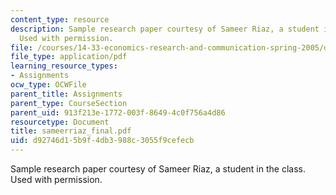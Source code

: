 ```yaml
---
content_type: resource
description: Sample research paper courtesy of Sameer Riaz, a student in the class.
  Used with permission.
file: /courses/14-33-economics-research-and-communication-spring-2005/d92746d15b9f4db3988c3055f9cefecb_sameerriaz_final.pdf
file_type: application/pdf
learning_resource_types:
- Assignments
ocw_type: OCWFile
parent_title: Assignments
parent_type: CourseSection
parent_uid: 913f213e-1772-003f-8649-4c0f756a4d86
resourcetype: Document
title: sameerriaz_final.pdf
uid: d92746d1-5b9f-4db3-988c-3055f9cefecb
---
```

Sample research paper courtesy of Sameer Riaz, a student in the class. Used with permission.

